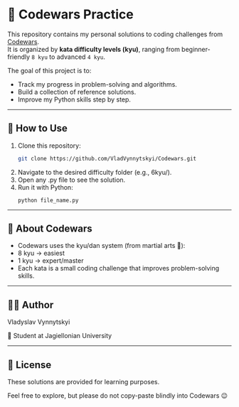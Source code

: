 # 🥋 Codewars Practice

This repository contains my personal solutions to coding challenges from [Codewars](https://www.codewars.com/).  
It is organized by **kata difficulty levels (kyu)**, ranging from beginner-friendly `8 kyu` to advanced `4 kyu`.  

The goal of this project is to:
- Track my progress in problem-solving and algorithms.
- Build a collection of reference solutions.
- Improve my Python skills step by step.

---

## 🚀 How to Use
1. Clone this repository:
   ```bash
   git clone https://github.com/VladVynnytskyi/Codewars.git
2. Navigate to the desired difficulty folder (e.g., 6kyu/).
3. Open any .py file to see the solution.
4. Run it with Python:
    ```
    python file_name.py

---

## 📖 About Codewars
- Codewars uses the kyu/dan system (from martial arts 🥋):
- 8 kyu → easiest
- 1 kyu → expert/master
- Each kata is a small coding challenge that improves problem-solving skills.

---
## 👨‍💻 Author

Vladyslav Vynnytskyi

📌 Student at Jagiellonian University

---
## 📜 License
These solutions are provided for learning purposes.

Feel free to explore, but please do not copy-paste blindly into Codewars 😉